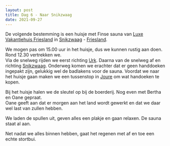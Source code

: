 ```yaml
---
layout: post
title: Dag 6 - Naar Snikzwaag
date: 2021-09-27
---
```

De volgende bestemming is een huisje met Finse sauna van [Luxe Vakantiehuis Friesland](https://www.luxe-vakantiehuis-friesland.nl) in [Snikzwaag](https://nl.wikipedia.org/wiki/Snikzwaag) - [Friesland](https://nl.wikipedia.org/wiki/Friesland).  

We mogen pas om 15.00 uur in het huisje, dus we kunnen rustig aan doen. Rond 12.30 vertrekken we.  
Via de snelweg rijden we eerst richting [Urk](https://nl.wikipedia.org/wiki/Urk). Daarna van de snelweg af en richting [Snikzwaag](https://nl.wikipedia.org/wiki/Snikzwaag). Onderweg komen we erachter dat er geen handdoeken ingepakt zijn, gelukkig wel de badlakens voor de sauna. Voordat we naar het huisje gaan maken we een tussenstop in [Joure](https://nl.wikipedia.org/wiki/Joure) om wat handoeken te kopen.

Bij het huisje halen we de sleutel op bij de boerderij. Nog even met Bertha en Oane gepraat.  
Oane geeft aan dat er morgen aan het land wordt gewerkt en dat we daar wel last van zullen hebben.  

We laden de spullen uit, geven alles een plakje en gaan relaxen. De sauna staat al aan.  

Net nadat we alles binnen hebben, gaat het regenen met af en toe een echte stortbui.